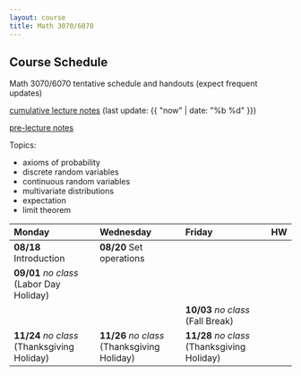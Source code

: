 ```yaml
---
layout: course
title: Math 3070/6070
---
```


## Course Schedule

Math 3070/6070 tentative schedule and handouts (expect frequent updates)

[cumulative lecture notes](../notes/combined.pdf) (last update: {{ "now" | date: "%b %d" }})

[pre-lecture notes](../notes/current.pdf)


<!---->

Topics:

- axioms of probability
- discrete random variables
- continuous random variables
- multivariate distributions
- expectation
- limit theorem


| Monday | Wednesday | Friday | HW |
|:-----------|:-----------|:------------|:---|
| **08/18** Introduction | **08/20** Set operations   |  |  |
| **09/01** _no class_ (Labor Day Holiday) | | | |
| | | **10/03** _no class_ (Fall Break) | |
| **11/24** _no class_ (Thanksgiving Holiday) | **11/26**  _no class_ (Thanksgiving Holiday) | **11/28**  _no class_ (Thanksgiving Holiday) | |
